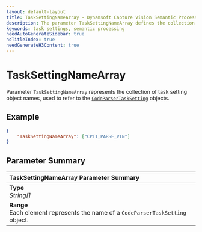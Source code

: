 ```yaml
---
layout: default-layout
title: TaskSettingNameArray - Dynamsoft Capture Vision Semantic Processing Parameters
description: The parameter TaskSettingNameArray defines the collection of CodeParserTaskSetting object names.
keywords: task settings, semantic processing
needAutoGenerateSidebar: true
noTitleIndex: true
needGenerateH3Content: true
---
```


# TaskSettingNameArray

Parameter `TaskSettingNameArray` represents the collection of task setting object names, used to refer to the [`CodeParserTaskSetting`](../../file/task-settings/code-parser-task-settings.md) objects.

## Example

```json
{
    "TaskSettingNameArray": ["CPT1_PARSE_VIN"]
}
```

## Parameter Summary

| TaskSettingNameArray Parameter Summary |
| :----------------------------------- |
| **Type**<br>*String[]* |
| **Range**<br>Each element represents the name of a `CodeParserTaskSetting` object. |
